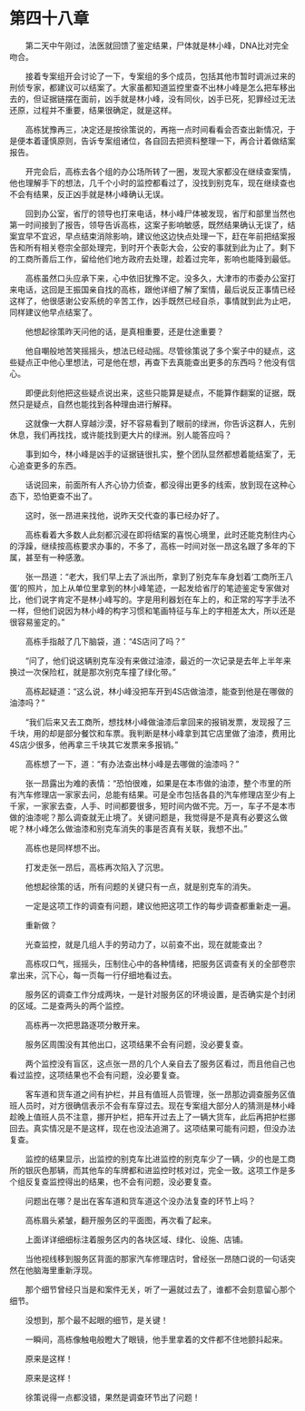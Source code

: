 #	第四十八章

　　第二天中午刚过，法医就回馈了鉴定结果，尸体就是林小峰，DNA比对完全吻合。

　　接着专案组开会讨论了一下，专案组的多个成员，包括其他市暂时调派过来的刑侦专家，都建议可以结案了。大家虽都知道监控里查不出林小峰是怎么把车移出去的，但证据链摆在面前，凶手就是林小峰，没有同伙，凶手已死，犯罪经过无法还原，过程并不重要，结果很确定，就是这样。

　　高栋犹豫再三，决定还是按徐策说的，再拖一点时间看看会否查出新情况，于是便本着谨慎原则，告诉专案组诸位，各自回去把资料整理一下，再合计着做结案报告。

　　开完会后，高栋去各个组的办公场所转了一圈，发现大家都没在继续查案情，他也理解手下的想法，几千个小时的监控都看过了，没找到别克车，现在继续查也不会有结果，反正凶手就是林小峰确认无误。

　　回到办公室，省厅的领导也打来电话，林小峰尸体被发现，省厅和部里当然也第一时间接到了报告，领导告诉高栋，这案子影响敏感，既然结果确认无误了，结案宜早不宜迟，早点结束消除影响，建议他这边快点处理一下，赶在年前把结案报告和所有相关卷宗全部处理完，到时开个表彰大会，公安的事就到此为止了。剩下的工商所善后工作，留给他们地方政府去处理，趁着过完年，影响也能降到最低。

　　高栋虽然口头应承下来，心中依旧犹豫不定。没多久，大津市的市委办公室打来电话，这回是王振国亲自找的高栋，跟他详细了解了案情，最后说反正事情已经这样了，他很感谢公安系统的辛苦工作，凶手既然已经自杀，事情就到此为止吧，同样建议他早点结案了。

　　他想起徐策昨天问他的话，是真相重要，还是仕途重要？

　　他自嘲般地苦笑摇摇头，想法已经动摇。尽管徐策说了多个案子中的疑点，这些疑点正中他心里想法，可是他在想，再查下去真能查出更多的东西吗？他没有信心。

　　即便此刻他把这些疑点说出来，这些只能算是疑点，不能算作翻案的证据，既然只是疑点，自然也能找到各种理由进行解释。

　　这就像一大群人穿越沙漠，好不容易看到了眼前的绿洲，你告诉这群人，先别休息，我们再找找，或许能找到更大片的绿洲。别人能答应吗？

　　事到如今，林小峰是凶手的证据链很扎实，整个团队显然都想着能结案了，无心追查更多的东西。

　　话说回来，前面所有人齐心协力侦查，都没得出更多的线索，放到现在这种心态下，恐怕更查不出了。

　　这时，张一昂进来找他，说昨天交代查的事已经办好了。

　　高栋看着大多数人此刻都沉浸在即将结案的喜悦心境里，此时还能克制住内心的浮躁，继续按高栋要求办事的，不多了，高栋一时间对张一昂这名跟了多年的下属，甚至有一种感激。

　　张一昂道：“老大，我们早上去了派出所，拿到了别克车车身划着‘工商所王八蛋’的照片，加上从单位里拿到的林小峰笔迹，一起发给省厅的笔迹鉴定专家做对比，他们说字肯定不是林小峰写的。字是用利器划在车上的，和正常的写字手法不一样，但他们说因为林小峰的构字习惯和笔画特征与车上的字相差太大，所以还是很容易鉴定的。”

　　高栋手指敲了几下脑袋，道：“4S店问了吗？”

　　“问了，他们说这辆别克车没有来做过油漆，最近的一次记录是去年上半年来换过一次保险杠，就是那次别克车撞了绿化带。”

　　高栋起疑道：“这么说，林小峰没把车开到4S店做油漆，能查到他是在哪做的油漆吗？”

　　“我们后来又去工商所，想找林小峰做油漆后拿回来的报销发票，发现报了三千块，用的却是部分餐饮和车票。我判断是林小峰拿到其它店里做了油漆，费用比4S店少很多，他再拿三千块其它发票来多报销。”

　　高栋想了一下，道：“有办法查出林小峰是去哪做的油漆吗？”

　　张一昂露出为难的表情：“恐怕很难，如果是在本市做的油漆，整个市里的所有汽车修理店一家家去问，总能有结果。可是全市包括各县的汽车修理店至少有上千家，一家家去查，人手、时间都要很多，短时间内做不完。万一，车子不是本市做的油漆呢？那么调查就无止境了。关键问题是，我觉得是不是真有必要这么做呢？林小峰怎么做油漆和别克车消失的事是否真有关联，我想不出。”

　　高栋也是同样想不出。

　　打发走张一昂后，高栋再次陷入了沉思。

　　他想起徐策的话，所有问题的关键只有一点，就是别克车的消失。

　　一定是这项工作的调查有问题，建议他把这项工作的每步调查都重新走一遍。

　　重新做？

　　光查监控，就是几组人手的劳动力了，以前查不出，现在就能查出？

　　高栋叹口气，摇摇头，压制住心中的各种情绪，把服务区调查有关的全部卷宗拿出来，沉下心，每一页每一行仔细地看过去。

　　服务区的调查工作分成两块，一是针对服务区的环境设置，是否确实是个封闭的区域。二是查两头的两个监控。

　　高栋再一次把思路逐项分散开来。

　　服务区周围没有其他出口，这项结果不会有问题，没必要复查。

　　两个监控没有盲区，这点张一昂的几个人亲自去了服务区看过，而且他自己也看过监控，这项结果也不会有问题，没必要复查。

　　客车道和货车道之间有护栏，并且有值班人员管理，张一昂那边调查服务区值班人员时，对方很确信表示不会有车穿过去。现在专案组大部分人的猜测是林小峰趁晚上值班人员不注意，挪开护栏，把车开过去上了一辆大货车，此后再把护栏挪回去。真实情况是不是这样，现在也没法追溯了。这项结果可能有问题，但没办法复查。

　　监控的结果显示，出监控的别克车比进监控的别克车少了一辆，少的也是工商所的银灰色那辆，而其他车的车牌都和进监控时核对过，完全一致。这项工作是多个组反复查监控得出的结果，也不会有问题，没必要复查。

　　问题出在哪？是出在客车道和货车道这个没办法复查的环节上吗？

　　高栋眉头紧皱，翻开服务区的平面图，再次看了起来。

　　上面详详细细标注着服务区内的各块区域、绿化、设施、店铺。

　　当他视线移到服务区背面的那家汽车修理店时，曾经张一昂随口说的一句话突然在他脑海里重新浮现。

　　那个细节曾经只当是和案件无关，听了一遍就过去了，谁都不会刻意留心那个细节。

　　没想到，那个最不起眼的细节，是关键！

　　一瞬间，高栋像触电般瞪大了眼镜，他手里拿着的文件都不住地颤抖起来。

　　原来是这样！

　　原来是这样！

　　徐策说得一点都没错，果然是调查环节出了问题！
